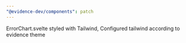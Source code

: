 ```yaml
---
"@evidence-dev/components": patch
---
```


ErrorChart.svelte styled with Tailwind, Configured tailwind according to evidence theme

